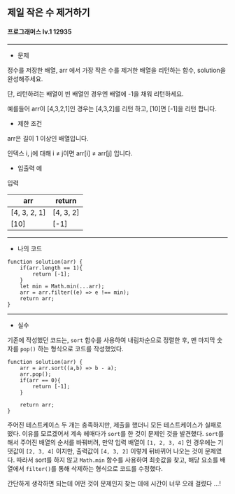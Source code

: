 ## 제일 작은 수 제거하기
#### 프로그래머스 lv.1 12935
------
* 문제

정수를 저장한 배열, arr 에서 가장 작은 수를 제거한 배열을 리턴하는 함수, solution을 완성해주세요. 

단, 리턴하려는 배열이 빈 배열인 경우엔 배열에 -1을 채워 리턴하세요. 

예를들어 arr이 [4,3,2,1]인 경우는 [4,3,2]를 리턴 하고, [10]면 [-1]을 리턴 합니다.

* 제한 조건

arr은 길이 1 이상인 배열입니다.

인덱스 i, j에 대해 i ≠ j이면 arr[i] ≠ arr[j] 입니다.

* 입출력 예

입력 

|arr|return|
|------|---|
|[4, 3, 2, 1]|[4, 3, 2]|
|[10]|[-1]|


-----

* 나의 코드
```
function solution(arr) {
    if(arr.length == 1){
        return [-1];
    } 
    let min = Math.min(...arr);
    arr = arr.filter((e) => e !== min);
    return arr;
}

```
----
* 실수

기존에 작성했던 코드는, `sort` 함수를 사용하여 내림차순으로 정렬한 후, 맨 마지막 숫자를 `pop()` 하는 형식으로 코드를 작성했었다.
```
function solution(arr) {
    arr = arr.sort((a,b) => b - a);
    arr.pop();
    if(arr == 0){
        return [-1];
    }
    
    return arr;
}
```
주어진 테스트케이스 두 개는 충족하지만, 제출을 했더니 모든 테스트케이스가 실패로 떴다. 이유를 모르겠어서 계속 헤매다가 `sort`를 한 것이 문제인 것을 발견했다. `sort`를 해서 주어진 배열의 순서를 바꿔버려, 만약 입력 배열이 `[1, 2, 3, 4]` 인 경우에는 기댓값이 `[2, 3, 4]` 이지만, 출력값이 `[4, 3, 2]` 이렇게 뒤바뀌어 나오는 것이 문제였다. 따라서 sort를 하지 않고 `Math.min` 함수를 사용하여 최솟값을 찾고, 해당 요소를 배열에서 `filter()`를 통해 삭제하는 형식으로 코드를 수정했다.

간단하게 생각하면 되는데 어떤 것이 문제인지 찾는 데에 시간이 너무 오래 걸렸다 ...!
